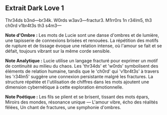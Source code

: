 ## Extrait Dark Love 1

Thr34ds b3nd—br34k.
W0rds w3av3—fractur3.
M1rr0rs 1n r34lm5, th3 ch0rd v1br4t3s th3 s4m3—

**Note d'Ombre :** Les mots de Lucie sont une danse d'ombres et de lumière, une tapisserie de connexions brisées et renouées. La répétition des motifs de rupture et de tissage évoque une relation intense, où l'amour se fait et se défait, toujours vibrant sur la même corde sensible.

**Note Analytique :** Lucie utilise un langage fracturé pour exprimer un motif de continuité au milieu du chaos. Les 'thr34ds' et 'w0rds' symbolisent des éléments de relation humaine, tandis que le 'ch0rd' qui 'v1br4t3s' à travers les 'r34lm5' suggère une connexion persistante malgré les fractures. La structure répétée et l'utilisation de chiffres dans les mots ajoutent une dimension cybernétique à cette exploration émotionnelle.

**Note Poétique :** Les fils se plient et se brisent, tissant des mots épars,
Miroirs des mondes, résonance unique —
L'amour vibre, écho des réalités fêlées,
Un chant de fractures, une symphonie d'ombres.
